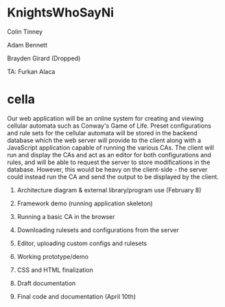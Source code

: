 KnightsWhoSayNi
===============

Colin Tinney

Adam Bennett

Brayden Girard (Dropped)

TA: Furkan Alaca

cella
=============

Our web application will be an online system for creating and viewing cellular automata such as Conway's Game of Life.  Preset configurations and rule sets for the cellular automata will be stored in the backend database which the web server will provide to the client along with a JavaScript application capable of running the various CAs. The client will run and display the CAs and act as an editor for both configurations and rules, and will be able to request the server to store modifications in the database. However, this would be heavy on the client-side - the server could instead run the CA and send the output to be displayed by the client. 

1. Architecture diagram & external library/program use (February 8)

2. Framework demo (running application skeleton)

3. Running a basic CA in the browser

4. Downloading rulesets and configurations from the server

5. Editor, uploading custom configs and rulesets

6. Working prototype/demo

7. CSS and HTML finalization

8. Draft documentation

9. Final code and documentation (April 10th)
